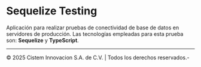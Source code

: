 # **Sequelize Testing**

Aplicación para realizar pruebas de conectividad de base de datos en servidores de producción. Las tecnologías empleadas para esta prueba son: **Sequelize** y **TypeScript**.

---
&copy; 2025 Cistem Innovacion S.A. de C.V. | Todos los derechos reservados.-